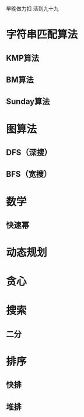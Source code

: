 早晚做力扣 活到九十九

# 字符串匹配算法

## KMP算法

## BM算法

## Sunday算法

# 图算法

## DFS（深搜）

## BFS（宽搜）

# 数学

## 快速幂

# 动态规划

# 贪心

# 搜索

## 二分

# 排序

## 快排

## 堆排
